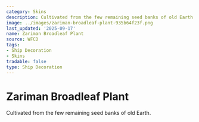 ```yaml
---
category: Skins
description: Cultivated from the few remaining seed banks of old Earth.
image: ../images/zariman-broadleaf-plant-935b64f23f.png
last_updated: '2025-09-17'
name: Zariman Broadleaf Plant
source: WFCD
tags:
- Ship Decoration
- Skins
tradable: false
type: Ship Decoration
---
```


# Zariman Broadleaf Plant

Cultivated from the few remaining seed banks of old Earth.

